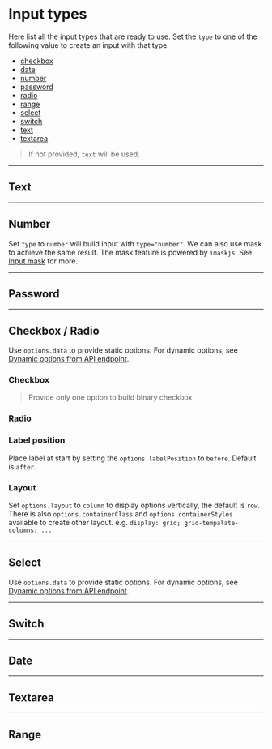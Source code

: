 # Input types

Here list all the input types that are ready to use. Set the `type` to one of the following value to create an input with that type.

- [checkbox](#checkbox)
- [date](#date)
- [number](#number)
- [password](#password)
- [radio](#radio)
- [range](#range)
- [select](#select)
- [switch](#switch)
- [text](#text)
- [textarea](#textarea)

> If not provided, `text` will be used.

---

## Text

<doc-form-viewer config-path="TEXT.EN"></doc-form-viewer>

---

## Number

Set `type` to `number` will build input with `type="number"`. We can also use mask to achieve the same result. The mask feature is powered by `imaskjs`. See [Input mask]() for more.

<doc-tab>

<div name="type=number" class="p-4">
<doc-form-viewer config-path="NUMBER.EN"></doc-form-viewer>
</div>
<div name="Using mask" class="p-4">
<doc-form-viewer config-path="NUMBER_MASK.EN"></doc-form-viewer>
</div>

</doc-tab>

---

## Password

<doc-form-viewer config-path="PASSWORD.EN"></doc-form-viewer>

---

## Checkbox / Radio

Use `options.data` to provide static options. For dynamic options, see [Dynamic options from API endpoint](../../v8/options/options_en.md#dynamic-options-from-api-endpoint).

### Checkbox

<doc-form-viewer config-path="CHECKBOX_MULTI.EN"></doc-form-viewer>
<doc-form-viewer config-path="CHECKBOX_BINARY.EN"></doc-form-viewer>

> Provide only one option to build binary checkbox.

### Radio

<doc-form-viewer config-path="RADIO.EN"></doc-form-viewer>

### Label position

Place label at start by setting the `options.labelPosition` to `before`. Default is `after`.

<div class="grid md:grid-cols-2 gap-2">
    <doc-form-viewer config-path="CHECKBOX_LABEL_BEFORE.EN"></doc-form-viewer>
    <doc-form-viewer config-path="RADIO_LABEL_BEFORE.EN"></doc-form-viewer>
</div>

### Layout

Set `options.layout` to `column` to display options vertically, the default is `row`. There is also `options.containerClass` and `options.containerStyles` available to create other layout. e.g. `display: grid; grid-tempalate-columns: ...`

<div class="grid md:grid-cols-2 gap-2">
    <doc-form-viewer config-path="CHECKBOX_MULTI_VERTICAL.EN"></doc-form-viewer>
    <doc-form-viewer config-path="RADIO_VERTICAL.EN"></doc-form-viewer>
</div>

---

## Select

Use `options.data` to provide static options. For dynamic options, see [Dynamic options from API endpoint](../../v8/options/options_en.md#dynamic-options-from-api-endpoint).

<doc-form-viewer config-path="SELECT.EN"></doc-form-viewer>

---

## Switch

<doc-form-viewer config-path="SWITCH.EN"></doc-form-viewer>

---

## Date

<doc-form-viewer config-path="DATE.EN"></doc-form-viewer>
<doc-form-viewer config-path="DATE_MIN_DATE.EN"></doc-form-viewer>

---

## Textarea

<doc-form-viewer config-path="TEXTAREA.EN"></doc-form-viewer>

---

## Range

<doc-form-viewer config-path="RANGE.EN"></doc-form-viewer>
